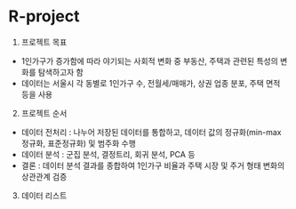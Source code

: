 # R-project
1. 프로젝트 목표

- 1인가구가 증가함에 따라 야기되는 사회적 변화 중 부동산, 주택과 관련된 특성의 변화를 탐색하고자 함
- 데이터는 서울시 각 동별로 1인가구 수, 전월세/매매가, 상권 업종 분포, 주택 면적 등을 사용

2. 프로젝트 순서
- 데이터 전처리 : 나누어 저장된 데이터를 통합하고, 데이터 값의 정규화(min-max 정규화, 표준정규화) 및 범주화 수행
- 데이터 분석 : 군집 분석, 결정트리, 회귀 분석, PCA 등
- 결론 : 데이터 분석 결과를 종합하여 1인가구 비율과 주택 시장 및 주거 형태 변화의 상관관계 검증

3. 데이터 리스트
